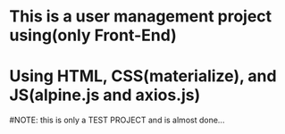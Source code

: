 # This is a user management project using(only Front-End)
# Using HTML, CSS(materialize), and JS(alpine.js and axios.js)
#NOTE: this is only a TEST PROJECT 
and is almost done...
